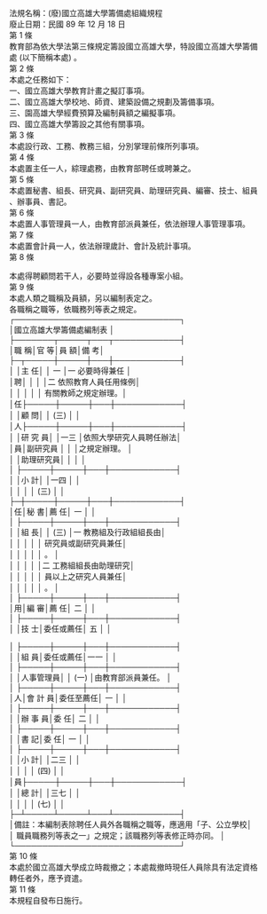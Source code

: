 法規名稱：(廢)國立高雄大學籌備處組織規程  
廢止日期：民國 89 年 12 月 18 日  
第 1 條  
教育部為依大學法第三條規定籌設國立高雄大學，特設國立高雄大學籌備  
處 (以下簡稱本處) 。  
第 2 條  
本處之任務如下：  
一、國立高雄大學教育計畫之擬訂事項。  
二、國立高雄大學校地、師資、建築設備之規劃及籌備事項。  
三、園高雄大學經費預算及編制員額之編擬事項。  
四、國立高雄大學籌設之其他有關事項。  
第 3 條  
本處設行政、工務、教務三組，分別掌理前條所列事項。  
第 4 條  
本處置主任一人，綜理處務，由教育部聘任或聘兼之。  
第 5 條  
本處置秘書、組長、研究員、副研究員、助理研究員、編審、技士、組員  
、辦事員、書記。  
第 6 條  
本處置人事管理員一人，由教育部派員兼任，依法辦理人事管理事項。  
第 7 條  
本處置會計員一人，依法辦理歲計、會計及統計事項。  
第 8 條  


本處得聘顧問若干人，必要時並得設各種專案小組。  
第 9 條  
本處人類之職稱及員額，另以編制表定之。  
各職稱之職等，依職務列等表之規定。  
┌──────────────────────────────┐  
│國立高雄大學籌備處編制表 │  
├───────┬─────┬───┬────────────┤  
│職 稱│官 等│員 額│備 考│  
├─┬─────┼─────┼───┼────────────┤  
│ │主 任│ │ 一 │一 必要時得兼任 │  
│聘│ │ │ │二 依照教育人員任用條例│  
│ │ │ │ │ 有關教師之規定辦理。│  
│任├─────┼─────┼───┼────────────┤  
│ │顧 問│ │ (三) │ │  
│人├─────┼─────┼───┼────────────┤  
│ │研 究 員│ │一三 │依照大學研究人員聘任辦法│  
│員│副研究員 │ │ │之規定辦理。 │  
│ │助理研究員│ │ │ │  
│ ├─────┼─────┼───┼────────────┤  
│ │小 計│ │一四 │ │  
│ │ │ │ (三) │ │  
├─┼─────┼─────┼───┼────────────┤  
│任│秘 書│薦 任│ 一 │ │  
│ ├─────┼─────┼───┼────────────┤  
│ │組 長│ │ (三) │一 教務組及行政組組長由│  
│ │ │ │ │ 研究員或副研究員兼任│  
│ │ │ │ │ 。 │  
│ │ │ │ │二 工務組組長由助理研究│  
│ │ │ │ │ 員以上之研究人員兼任│  
│ │ │ │ │ 。 │  
│ ├─────┼─────┼───┼────────────┤  
│用│編 審│薦 任│ 二 │ │  
│ ├─────┼─────┼───┼────────────┤  
│ │技 士│委任或薦任│ 五 │ │  


│ ├─────┼─────┼───┼────────────┤  
│ │組 員│委任或薦任│一一 │ │  
│ ├─────┼─────┼───┼────────────┤  
│ │人事管理員│ │ (一) │由教育部派員兼任。 │  
│ ├─────┼─────┼───┼────────────┤  
│人│會 計 員│委任至薦任│ 一 │ │  
│ ├─────┼─────┼───┼────────────┤  
│ │辦 事 員│委 任│ 二 │ │  
│ ├─────┼─────┼───┼────────────┤  
│ │書 記│委 任│ 一 │ │  
│ ├─────┼─────┼───┼────────────┤  
│ │小 計│ │二三 │ │  
│ │ │ │ (四) │ │  
│員├─────┼─────┼───┼────────────┤  
│ │總 計│ │三七 │ │  
│ │ │ │ (七) │ │  
├─┴─────┴─────┴───┴────────────┤  
│備註：本編制表除聘任人員外各職稱之職等，應適用「子、公立學校│  
│ 職員職務列等表之一」之規定；該職務列等表修正時亦同。 │  
└──────────────────────────────┘  
第 10 條  
本處於國立高雄大學成立時裁撤之；本處裁撤時現任人員除具有法定資格  
轉任者外，應予資遣。  
第 11 條  
本規程自發布日施行。  


